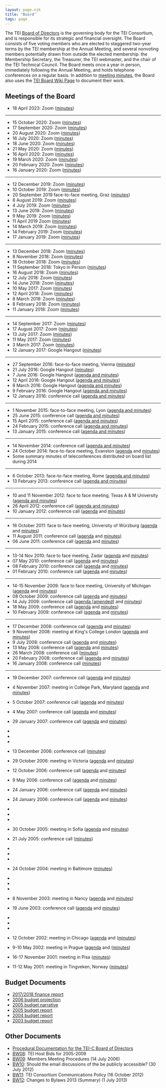```yaml
---
layout: page.njk
title: "Board"
tags: page
---
```

The TEI [Board of Directors](https://tei-c.org/about/board-of-directors/) is the governing body for the TEI Consortium, and is responsible for its strategic and financial oversight. The Board consists of five voting members who are elected to staggered two-year terms by the TEI membership at the Annual Meeting, and several nonvoting members potentially drawn from outside the elected membership: the Membership Secretary, the Treasurer, the TEI webmaster, and the chair of the TEI Technical Council. The Board meets once a year in person, immediately following the Annual Meeting, and holds telephone conferences on a regular basis. In addition to [meeting minutes](https://www.tei-c.org/Board/ "meeting minutes"), the Board also uses the [TEI Board Wiki Page](https://wiki.tei-c.org/index.php/TEI-C_Board_of_Directors "TEI Board Wiki Page") to document their work.



Meetings of the Board
---------------------

* 18 April 2023: Zoom ([minutes](https://tei-c.org/?page_id=31594&preview=true))

---

* 15 October 2020: Zoom ([minutes](https://tei-c.org/board/tei-c-board-meeting-2020-10-15/))
* 17 September 2020: Zoom ([minutes](https://www.tei-c.org/board/tei-c-board-meeting-2020-09-17))
* 20 August 2020: Zoom ([minutes](https://www.tei-c.org/board/tei-c-board-meeting-2020-08-20))
* 16 July 2020: Zoom ([minutes](https://www.tei-c.org/board/tei-c-board-meeting-2020-07-16))
* 18 June 2020: Zoom ([minutes](https://www.tei-c.org/board/tei-c-board-meeting-2020-06-18))
* 21 May 2020: Zoom ([minutes](https://www.tei-c.org/board/board-tei-c-board-meeting-2020-05-21))
* 16 April 2020: Zoom ([minutes](https://www.tei-c.org/board/board-tei-c-board-meeting-2020-04-16/))
* 19 March 2020: Zoom ([minutes](https://www.tei-c.org/board/tei-c-board-meeting-2020-03-19/))
* 20 February 2020: Zoom ([minutes](https://www.tei-c.org/board/tei-c-board-meeting-2020-02-20/))
* 16 January 2020: Zoom ([minutes](https://www.tei-c.org/board/tei-c-board-meeting-2020-01-16/))

---

* 12 December 2019: Zoom ([minutes](https://www.tei-c.org/board/board-tei-c-board-meeting-2019-12-12/))
* 10 October 2019: Zoom ([minutes](https://www.tei-c.org/board/board-tei-c-board-meeting-2019-10-10/))
* 20 September 2019 face-to-face meeting, Graz ([minutes](https://www.tei-c.org/board/board-tei-c-face-to-face-board-meeting-2019-09-20/))
* 8 August 2019: Zoom ([minutes](https://www.tei-c.org/board/board-tei-c-board-meeting-2019-08-08/))
* 4 July 2019: Zoom ([minutes](https://www.tei-c.org/board/tei-c-board-meeting-2019-07-04/))
* 13 June 2019: Zoom ([minutes](https://www.tei-c.org/board/board-tei-c-board-meeting-2019-06-13/))
* 9 May 2019: Zoom ([minutes](https://www.tei-c.org/board/board-tei-c-board-meeting-2019-05-09/))
* 11 April 2019 Zoom ([minutes](https://www.tei-c.org/board/board-tei-c-board-meeting-2019-04-11/))
* 14 March 2019: Zoom ([minutes](https://www.tei-c.org/board/board-tei-c-board-meeting-2019-03-14/))
* 14 February 2019: Zoom ([minutes](https://www.tei-c.org/board/board-tei-c-board-meeting-2019-02-14/))
* 17 January 2019: Zoom ([minutes](https://www.tei-c.org/board/board-tei-c-board-meeting-2019-01-17/))

---

* 13 December 2018: Zoom ([minutes](https://www.tei-c.org/board/tei-c-board-meeting-2018-12-18/))
* 8 November 2018: Zoom ([minutes](https://www.tei-c.org/board/tei-c-board-meeting-2018-11-8/))
* 18 October 2018: Zoom ([minutes](https://www.tei-c.org/board/tei-c-board-meeting-2018-10-18))
* 11 September 2018: Tokyo in Person ([minutes](https://www.tei-c.org/board/tei-c-board-meeting-2018-09-11/))
* 16 August 2018: Zoom ([minutes](https://www.tei-c.org/board/tei-c-board-meeting-2018-08-16/))
* 12 July 2018: Zoom ([minutes](https://www.tei-c.org/board/tei-c-board-meeting-2018-07-12/))
* 14 June 2018: Zoom ([minutes](https://www.tei-c.org/board/tei-c-board-meeting-2018-06-14/))
* 10 May 2017: Zoom ([minutes](https://www.tei-c.org/board/tei-c-board-minutes-2018-05-10/))
* 12 April 2018: Zoom ([minutes](https://www.tei-c.org/board/tei-c-board-meeting-2018-04-12/))
* 8 March 2018: Zoom ([minutes](https://www.tei-c.org/board/tei-c-board-meeting-2018-03-08/))
* 8 February 2018: Zoom ([minutes](https://www.tei-c.org/board/tei-c-board-meeting-2018-02-08/))
* 11 January 2018: Zoom ([minutes](https://www.tei-c.org/board/tei-c-board-meeting-minutes-2018-01-11/))

---

* 14 September 2017: Zoom ([minutes](https://www.tei-c.org/board/tei-c-board-meeting-minutes-2017-09-14/))
* 17 August 2017: Zoom ([minutes](https://www.tei-c.org/board/tei-c-board-meeting-minutes-2017-08-17/))
* 13 July 2017: Zoom ([minutes](https://www.tei-c.org/board/tei-c-board-meeting-minutes-2017-07-13/))
* 11 May 2017: Zoom ([minutes](https://www.tei-c.org/board/tei-c-board-minutes-2017-05-11/))
* 3 March 2017: Zoom ([minutes](https://www.tei-c.org/board/tei-board-minutes-google-hangout-3-march-2017/))
* 12 January 2017: Google Hangout ([minutes](https://www.tei-c.org/board/tei-board-minutes-google-hangout-12-january-2017/))

---

* 27 September 2016: face-to-face meeting, Vienna ([minutes](https://www.tei-c.org/board/tei-board-meeting-in-person-meeting-2016-09-27/))
* 21 July 2016: Google Hangout ([minutes](https://www.tei-c.org/board/tei-board-minutes-google-hangout-21-july-2016/))
* 7 June 2016: Google Hangout ([agenda and minutes](https://www.tei-c.org/board/tei-board-minutes-google-hangout-07-june-2016/))
* 12 April 2016: Google Hangout ([agenda and minutes](/board/bm64.xml))
* 8 March 2016: Google Hangout ([agenda and minutes](/board/bm63.xml))
* 9 February 2016: Google Hangout ([agenda and minutes](/board/bm62.xml))
* 12 January 2016: conference call ([agenda and minutes](/board/bm61.xml))

---

* 1 November 2015: face-to-face meeting, Lyon ([agenda and minutes](/board/bm60.xml))
* 25 June 2015: conference call ([agenda and minutes](/board/bm59.xml))
* 15 April 2015: conference call ([agenda and minutes](/board/bm58.xml))
* 24 February 2015: conference call ([agenda and minutes](/board/bm57.xml))
* 13 January 2015: conference call ([agenda and minutes](/board/bm56.xml))

---

* 14 November 2014: conference call ([agenda and minutes](/board/bm55.xml))
* 24 October 2014: face-to-face meeting, Evanston ([agenda](/Membership/Meetings/2014/mm72.xml) and [minutes](/board/bm54.xml))
* Some summary minutes of teleconferences distributed on board list during 2014

---

* 6 October 2013: face-to-face meeting, Rome ([agenda and minutes](/board/bm48.xml))
* 13 February 2013: conference call ([agenda and minutes](/board/bm47.xml))

---

* 10 and 11 November 2012: face to face meeting, Texas A & M University ([agenda and minutes](/board/bm46.xml))
* 26 April 2012: conference call ([agenda and minutes](/board/bm45.xml))
* 10 January 2012: conference call ([agenda](/board/bm44a.xml) and [minutes](/board/bm44.xml))

---

* 16 October 2011: face to face meeting, University of Würzburg ([agenda](/board/bm43a.xml) and [minutes](/board/bm43.xml))
* 11 August 2011: conference call ([agenda](/board/bm42a.xml) and [minutes](/board/bm42.xml))
* 06 June 2011: conference call ([agenda](/board/bm41a.xml) and [minutes](/board/bm41.xml))

---

* 13-14 Nov 2010: face to face meeting, Zadar ([agenda](/board/bm40a.xml) and [minutes](/board/bm40.xml))
* 07 May 2010: conference call ([agenda](/board/bm39a.xml) and [minutes](/board/bm39.xml))
* 08 February 2010: conference call ([agenda](/board/bm38a.xml) and [minutes](/board/bm38.xml))
* 01 February 2010: conference call ([agenda](/board/bm37a.xml) and [minutes](/board/bm37.xml))

---

* 14-15 November 2009: face to face meeting, University of Michigan ([agenda](/board/bm36a.xml) and [minutes](/board/bm36.xml))
* 08 October 2009: conference call ([agenda](/board/bm35a.xml) and [minutes](/board/bm35.xml))
* 14 July 2009: conference call ([agenda [amended]](/board/bm34a.xml) and [minutes](/board/bm34.xml))
* 18 May 2009: conference call ([agenda](/board/bm33a.xml) and [minutes](/board/bm33.xml))
* 10 February 2009: conference call ([agenda](/board/bm32a.xml) and [minutes](/board/bm32.xml))

---

* 17 December 2008: conference call ([agenda](/board/bm31a.xml) and [minutes](/board/bm31.xml))
* 9 November 2008: meeting at King's College London ([agenda](/board/bm30a.xml) and [minutes](/board/bm30.xml))
* 9 July 2008: conference call ([agenda](/board/bm29a.xml) and [minutes](/board/bm29.xml))
* 13 May 2008: conference call ([agenda](/board/bm28a.xml) and [minutes](/board/bm28.xml))
* 26 March 2008: conference call ([minutes](/board/bm27.xml))
* 20 February 2008: conference call ([agenda](/board/bm26a.xml) and [minutes](/board/bm26.xml))
* 16 January 2008: conference call ([minutes](/board/bm25.xml))

---

* 19 December 2007: conference call ([agenda](/board/bm24a.xml) and [minutes](/board/bm24.xml))
* 4 November 2007: meeting in College Park, Maryland ([agenda](/board/bm23a.xml) and [minutes](/board/bm23.xml))
* 5 October 2007: conference call ([agenda](/board/bm22a.xml) and [minutes](/board/bm22.xml))
* 4 May 2007: conference call ([agenda](/board/bm21a.xml) and [minutes](/board/bm21.xml))
* 29 January 2007: conference call ([agenda](/board/bm20a.xml) and [minutes](/board/bm20.xml))
* 
* 
* 
* 13 December 2006: conference call ([minutes](/board/bm19.xml))
* 29 October 2006: meeting in Victoria ([agenda](/board/bm18a.xml) and [minutes](/board/bm18.xml))
* 12 October 2006: conference call ([agenda](/board/bm17a.xml) and [minutes](/board/bm17.xml))
* 9 May 2006: conference call ([agenda](/board/bm16a.xml) and [minutes](/board/bm16.xml))
* 24 January 2006: conference call ([agenda](/board/bm15a.xml) and [minutes](/board/bm15.xml))
* 24 January 2006: conference call ([agenda](/board/bm15a.xml) and [minutes](/board/bm15.xml))
* 
* 
* 
* 30 October 2005: meeting in Sofia ([agenda](/board/bm14a.xml) and [minutes](/board/bm14.xml))
* 21 July 2005: conference call ([minutes](/board/bm13.xml))
* 
* 
* 
* 24 October 2004: meeting in Baltimore ([minutes](/board/bm12.xml))
* 
* 
* 
* 8 November 2003: meeting in Nancy ([agenda](/board/bm11a.xml) and [minutes](/board/bm11.xml))
* 19 June 2003: conference call ([agenda](/board/bm09.xml) and [minutes](/board/bm10.xml))
* 
* 
* 
* 12 October 2002: meeting in Chicago ([agenda](/board/bm07.xml) and ([minutes](/board/bm08.xml))
* 9-10 May 2002: meeting in Prague ([agenda](/board/bm03a.xml) and ([minutes](/board/bm06.xml))



* 16-17 November 2001: meeting in Pisa ([minutes](https://www.tei-c.org/board/text-encoding-intiative-consortium-minutes-of-the-board-of-directors-meeting-saturday-november-17-2001-grand-hotel-duomo-pisa-italy/))
* 11-12 May 2001: meeting in Tingveken, Norway ([minutes](/board/bm01.xml))





Budget Documents
----------------


* [2017/2018 finance report](https://www.tei-c.org/wp-content/uploads/2018/12/Finance-Report-2017_18.pdf)
* [2006 budget projection](https://www.tei-c.org/wp-content/uploads/2017/01/2006budgetproj.pdf)
* [2005 budget narrative](https://www.tei-c.org/wp-content/uploads/2017/01/2005budgetnarr.pdf)
* [2005 budget report](https://www.tei-c.org/wp-content/uploads/2017/01/2005budget.pdf)
* [2004 budget report](https://www.tei-c.org/wp-content/uploads/2017/01/budget_2004.pdf)
* [2003 budget report](https://www.tei-c.org/wp-content/uploads/2017/01/budget_2003.pdf)




Other Documents
---------------


* [Procedural Documentation for the TEI-C Board of Directors](https://tei-c.org/board/tei-consortium-procedures-customs-and-practices/)
* [BW08](/board/bw08.xml): TEI Host Bids for 2005-2009
* [BW09](/board/bw09.xml): Members Meeting Procedures (14 July 2006)
* [BW10](/board/bw10.xml): Should the email discussions of the be publicly accessible? (30 July 2012)
* [BW11](/board/bw11.xml): TEI Consortium Communications Policy (16 October 2012)
* [BW12](/board/bw12.xml): Changes to Bylaws 2013 (Summary) (1 July 2013)


